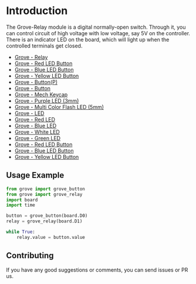 # Introduction
The Grove-Relay module is a digital normally-open switch. Through it, you can control circuit of high voltage with low voltage, say 5V on the controller. There is an indicator LED on the board, which will light up when the controlled terminals get closed.

- [Grove - Relay](https://www.seeedstudio.com/Grove-Relay-p-769.html)
- [Grove - Red LED Button](https://www.seeedstudio.com/Grove-Red-LED-Button.html)
- [Grove - Blue LED Button](https://www.seeedstudio.com/Grove-Blue-LED-Button-p-3104.html)
- [Grove - Yellow LED Button](https://www.seeedstudio.com/Grove-Yellow-LED-Button-p-3101.html)
- [Grove - Button(P)](https://www.seeedstudio.com/Grove-Button-P.html)
- [Grove - Button](https://www.seeedstudio.com/Grove-Button-p-766.html)
- [Grove - Mech Keycap](https://www.seeedstudio.com/Grove-Mech-Keycap.html)
- [Grove - Purple LED (3mm)](https://www.seeedstudio.com/Grove-Purple-LED-3mm-p-1143.html)
- [Grove - Multi Color Flash LED (5mm)](https://www.seeedstudio.com/Grove-Multi-Color-Flash-LED-5m-p-1141.html)
- [Grove - LED](https://www.seeedstudio.com/Grove-LED-p-767.html)
- [Grove - Red LED](https://www.seeedstudio.com/Grove-Red-LED-p-1142.html)
- [Grove - Blue LED](https://www.seeedstudio.com/Grove-Blue-LED.html)
- [Grove - White LED](https://www.seeedstudio.com/Grove-White-LED-p-1140.html)
- [Grove - Green LED](https://www.seeedstudio.com/Grove-Green-LED.html)
- [Grove - Red LED Button](https://www.seeedstudio.com/Grove-Red-LED-Button.html)
- [Grove - Blue LED Button](https://www.seeedstudio.com/Grove-Blue-LED-Button-p-3104.html)
- [Grove - Yellow LED Button](https://www.seeedstudio.com/Grove-Yellow-LED-Button-p-3101.html)


## Usage Example

```python
from grove import grove_button
from grove import grove_relay
import board
import time

button = grove_button(board.D0)
relay = grove_relay(board.D1)

while True:
    relay.value = button.value
```
## Contributing

If you have any good suggestions or comments, you can send issues or PR us.

